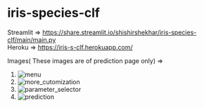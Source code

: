 # iris-species-clf
Streamlit => https://share.streamlit.io/shishirshekhar/iris-species-clf/main/main.py <br>
Heroku => https://iris-s-clf.herokuapp.com/

Images( These images are of prediction page only) => 

  1. ![menu](https://user-images.githubusercontent.com/71517975/131450184-eb99606f-c322-459a-b792-a84e99b417ef.png)
  2. ![more_cutomization](https://user-images.githubusercontent.com/71517975/131450227-1d9cb992-4268-4ecf-bb01-7fad62c6f5bd.png)
  3. ![parameter_selector](https://user-images.githubusercontent.com/71517975/131450250-78dd7324-b1fd-4075-80f9-4fd7d7fb619b.png)
  4. ![prediction](https://user-images.githubusercontent.com/71517975/131450288-d5ac84de-3eb5-4ceb-a00d-35cb15d95217.png)
